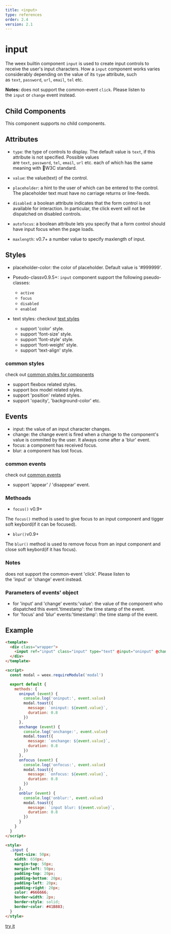 ```yaml
---
title: <input>
type: references
order: 2.4
version: 2.1
---
```


# input

The weex builtin component `input` is used to create input controls to receive the user's input characters. How a `input` component works varies considerably depending on the value of its `type` attribute, such as `text`, `password`, `url`, `email`, `tel` etc.

**Notes:** does not support the common-event `click`. Please listen to the `input` or `change` event instead.

## Child Components

This component supports no child components.

## Attributes

* `type`: the type of controls to display. The default value is `text`, if this attribute is not specified. Possible values are `text`, `password`, `tel`, `email`, `url` etc. each of which has the same meaning with W3C standard.

* `value`: the value(text) of the control.

* `placeholder`: a hint to the user of which can be entered to the control. The placeholder text must have no carriage returns or line-feeds.

* `disabled`: a boolean attribute indicates that the form control is not available for interaction. In particular, the click event will not be dispatched on disabled controls.

* `autofocus`: a boolean attribute lets you specify that a form control should have input focus when the page loads.

* `maxlength`: <span class="api-version">v0.7+</span> a number value to specify maxlength of input.

## Styles

* placeholder-color: the color of placeholder. Default value is '#999999'.

* Pseudo-class<span class="api-version">v0.9.5+</span>: `input` component support the following pseudo-classes:

  * `active`
  * `focus`
  * `disabled`
  * `enabled`

* text styles: checkout [text styles](../text-style.html)

  * support 'color' style.
  * support 'font-size' style.
  * support 'font-style' style.
  * support 'font-weight' style.
  * support 'text-align' style.

### common styles
check out [common styles for components](../common-style.html)

* support flexbox related styles.
* support box model related styles.
* support 'position' related styles.
* support 'opacity', 'background-color' etc.

## Events

* input: the value of an input character changes.
* change: the change event is fired when a change to the component's value is commited by the user. It always come after a 'blur' event.
* focus: a component has received focus.
* blur: a component has lost focus.

### common events
check out [common events](../common-event.html)

* support 'appear' / 'disappear' event. 


### Methoads 

 - `focus()` <span class="api-version">v0.9+</span>

  The `focus()` method is used to give focus to an input component and tigger soft keybord(if it can be focused).

 - `blur()`<span class="api-version">v0.9+</span>

  The `blur()` method is used to remove focus from an input component and close soft keybord(if it has focus).

### Notes
does not support the common-event 'click'. Please listen to the 'input' or 'change' event instead.

### Parameters of events' object

* for 'input' and 'change' events:'value': the value of the component who dispatched this event.'timestamp': the time stamp of the event.
* for 'focus' and 'blur' events:'timestamp': the time stamp of the event.

## Example

```html
<template>
  <div class="wrapper">
    <input ref="input" class="input" type="text" @input="oninput" @change="onchange" @focus="onfocus" @blur="onblur">
  </div>
</template>

<script>
  const modal = weex.requireModule('modal')

  export default {
    methods: {
      oninput (event) {
        console.log('oninput:', event.value)
        modal.toast({
          message: `oninput: ${event.value}`,
          duration: 0.8
        })
      },
      onchange (event) {
        console.log('onchange:', event.value)
        modal.toast({
          message: `onchange: ${event.value}`,
          duration: 0.8
        })
      },
      onfocus (event) {
        console.log('onfocus:', event.value)
        modal.toast({
          message: `onfocus: ${event.value}`,
          duration: 0.8
        })
      },
      onblur (event) {
        console.log('onblur:', event.value)
        modal.toast({
          message: `input blur: ${event.value}`,
          duration: 0.8
        })
      }
    }
  }
</script>

<style>
  .input {
    font-size: 50px;
    width: 650px;
    margin-top: 50px;
    margin-left: 50px;
    padding-top: 20px;
    padding-bottom: 20px;
    padding-left: 20px;
    padding-right: 20px;
    color: #666666;
    border-width: 2px;
    border-style: solid;
    border-color: #41B883;
  }
</style>
```

[try it](http://dotwe.org/vue/c1b1a5fdcf0937df1d847f8812a7ccb2)